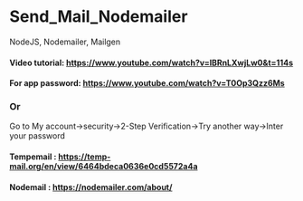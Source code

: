 # Send_Mail_Nodemailer
NodeJS, Nodemailer, Mailgen

#### Video tutorial: https://www.youtube.com/watch?v=lBRnLXwjLw0&t=114s  
#### For app password: https://www.youtube.com/watch?v=T0Op3Qzz6Ms  
### Or  
Go to My account->security->2-Step Verification->Try another way->Inter your password  
#### Tempemail : https://temp-mail.org/en/view/6464bdeca0636e0cd5572a4a  
#### Nodemail : https://nodemailer.com/about/
